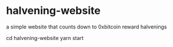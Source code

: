 # halvening-website
 a simple website that counts down to 0xbitcoin reward halvenings

cd halvening-website
yarn start
